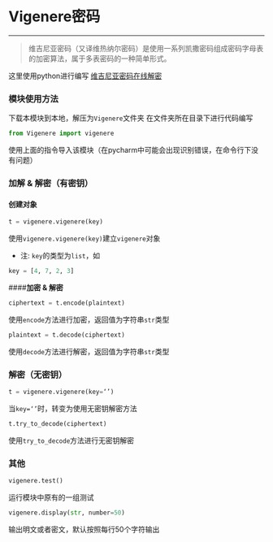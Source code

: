 # __Vigenere密码__
---
> 维吉尼亚密码（又译维热纳尔密码）是使用一系列凯撒密码组成密码字母表的加密算法，属于多表密码的一种简单形式。

这里使用python进行编写
[维吉尼亚密码在线解密](https://www.kidclark.com/vigener/)
### __模块使用方法__
下载本模块到本地，解压为``Vigenere``文件夹
在文件夹所在目录下进行代码编写

```python
from Vigenere import vigenere
```

使用上面的指令导入该模块（在pycharm中可能会出现识别错误，在命令行下没有问题）

### __加解 & 解密（有密钥）__

#### __创建对象__

```python
t = vigenere.vigenere(key)
```

使用``vigenere.vigenere(key)``建立``vigenere``对象

+ 注: ``key``的类型为``list``，如
```python
key = [4, 7, 2, 3]
```

####__加密 & 解密__

```python
ciphertext = t.encode(plaintext)
```

使用``encode``方法进行加密，返回值为字符串``str``类型

```python
plaintext = t.decode(ciphertext)
```

使用``decode``方法进行解密，返回值为字符串``str``类型

### __解密（无密钥）__

```python
t = vigenere.vigenere(key=‘’)
```

当``key=‘’``时，转变为使用无密钥解密方法

```python
t.try_to_decode(ciphertext)
```
使用``try_to_decode``方法进行无密钥解密

### __其他__

```python
vigenere.test()
```

运行模块中原有的一组测试

```python
vigenere.display(str, number=50)
```

输出明文或者密文，默认按照每行50个字符输出
